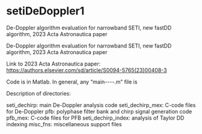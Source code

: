 # setiDeDoppler1
De-Doppler algorithm evaluation for narrowband SETI, new fastDD algorithm, 2023 Acta Astronautica paper

De-Doppler algorithm evaluation for narrowband SETI, new fastDD algorithm, 2023 Acta Astronautica paper

Link to 2023 Acta Astronautica paper:  https://authors.elsevier.com/sd/article/S0094-5765(23)00408-3

Code is in Matlab.  In general, any “main----.m” file is 

Description of directories:

seti_dechirp: main De-Doppler analysis code
seti_dechirp_mex: C-code files for De-Doppler
pfb: polyphase filter bank and chirp signal generation code
pfb_mex: C-code files for PFB
seti_dechirp_index: analysis of Taylor DD indexing
misc_fns: miscellaneous support files

